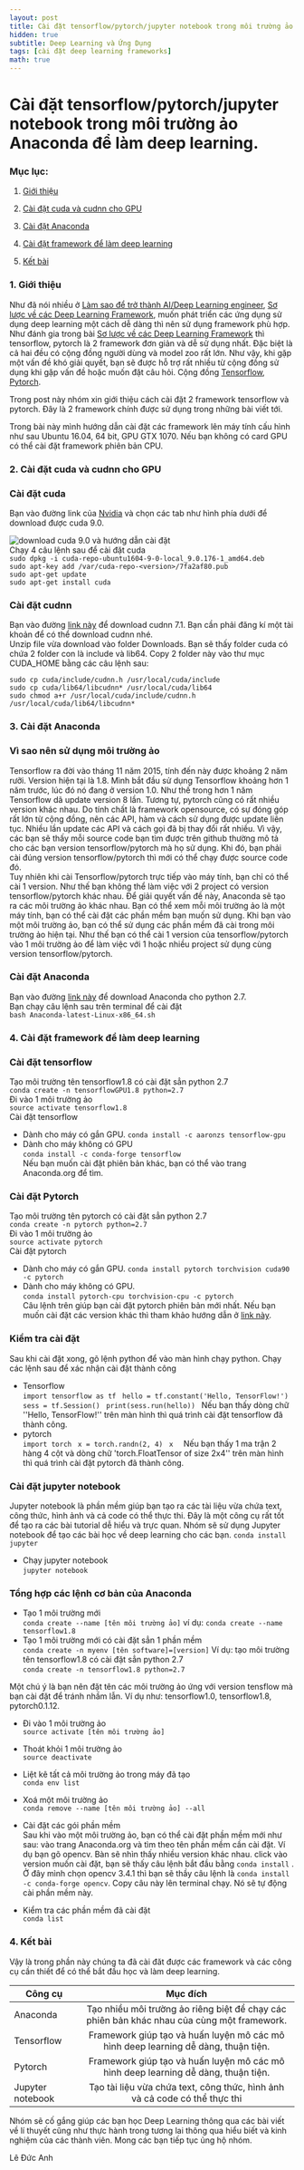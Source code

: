 ```yaml
---
layout: post
title: Cài đặt tensorflow/pytorch/jupyter notebook trong môi trường ảo Anaconda để làm deep learning.
hidden: true
subtitle: Deep Learning và Ứng Dụng
tags: [cài đặt deep learning frameworks]
math: true
---
```



# Cài đặt tensorflow/pytorch/jupyter notebook trong môi trường ảo Anaconda để làm deep learning.
### Mục lục:
1. [Giới thiệu](#intro)
2. [Cài đặt cuda và cudnn cho GPU ](#gpu )
3. [Cài đặt Anaconda](#anaconda)
4. [ Cài đặt framework để làm deep learning](#framework)

4. [Kết bài](#conclusion)


### 1. Giới thiệu <a name="intro"></a>
Như đã nói nhiều ở [Làm sao để trở thành AI/Deep Learning engineer](https://www.facebook.com/permalink.php?story_fbid=212067389390163&id=204704190126483), [Sơ lược về các Deep Learning Framework](https://dlapplications.github.io/2018-06-13-dlframework/), muốn phát triển các ứng dụng sử dụng deep learning một cách dễ dàng thì nên sử dụng framework phù hợp. Như đánh gia trong bài [Sơ lược về các Deep Learning Framework](https://dlapplications.github.io/2018-06-13-dlframework/) thì tensorflow, pytorch là 2 framework đơn giản và dễ sử dụng nhất. Đặc biệt là cả hai đều có cộng đồng người dùng và model zoo rất lớn. Như vậy, khi gặp một vấn đề khó giải quyết, bạn sẽ được hỗ trợ rất nhiều từ cộng đồng sử dụng khi gặp vấn đề hoặc muốn đặt câu hỏi. Cộng đồng [Tensorflow](https://www.tensorflow.org/community/),  [Pytorch](https://discuss.pytorch.org/).  

Trong post này nhóm xin giới thiệu cách cài đặt 2 framework tensorflow và pytorch. Đây là 2 framework chính được sử dụng trong những bài viết tới. 

Trong bài này mình hướng dẫn cài đặt các framework lên máy tính cấu hình như sau Ubuntu 16.04, 64 bit, GPU GTX 1070. Nếu bạn không có card GPU có thể cài đặt framework phiên bản CPU.


### 2. Cài đặt cuda và cudnn cho GPU <a name="gpu"></a>
### Cài đặt cuda
Bạn vào đường link của [Nvidia](https://developer.nvidia.com/cuda-90-download-archive) và chọn các tab như hình phía dưới để download được cuda 9.0.

![download cuda 9.0 và hướng dẫn cài đặt](/img/20180618/img_1.png)   
Chạy 4 câu lệnh sau để cài đặt cuda  
```sudo dpkg -i cuda-repo-ubuntu1604-9-0-local_9.0.176-1_amd64.deb```  
```sudo apt-key add /var/cuda-repo-<version>/7fa2af80.pub```  
```sudo apt-get update```  
```sudo apt-get install cuda```  


### Cài đặt cudnn
Bạn vào đường [link này](https://developer.nvidia.com/cudnn) để download cudnn 7.1. Bạn cần phải đăng kí một tài khoản để có thể download cudnn nhé.  
Unzip file vừa download vào folder Downloads. Bạn sẽ thấy folder cuda có chứa 2 folder con là include và lib64. Copy 2 folder này vào thư mục CUDA_HOME bằng các câu lệnh sau:  

```sudo cp cuda/include/cudnn.h /usr/local/cuda/include```  
```sudo cp cuda/lib64/libcudnn* /usr/local/cuda/lib64```  
```sudo chmod a+r /usr/local/cuda/include/cudnn.h /usr/local/cuda/lib64/libcudnn*```  

### 3. Cài đặt Anaconda <a name="anaconda"></a>
### Vì sao nên sử dụng môi trường ảo
Tensorflow ra đời vào tháng 11 năm 2015, tính đến này được khoảng 2 năm rưỡi.
Version hiện tại là 1.8. Mình bắt đầu sử dụng Tensorflow khoảng hơn 1 năm trước, lúc đó nó đang ở version 1.0. Như thế trong hơn 1 năm Tensorflow dã update version 8 lần. Tương tự, pytorch cũng có rất nhiều version khác nhau. Do tính chất là framework opensource, có sự đóng góp rất lớn từ cộng đồng, nên các API, hàm và cách sử dụng được update liên tục. Nhiều lần update các API và cách gọi đã bị thay đổi rất nhiều. Vì vậy, các bạn sẽ thấy mỗi source code bạn tìm được trên github thường mô tả cho các bạn version tensorflow/pytorch mà họ sử dụng. Khi đó, bạn phải cài đúng version tensorflow/pytorch thì mới có thể chạy được source code đó.  
Tuy nhiên khi cài Tensorflow/pytorch trực tiếp vào máy tính, bạn chỉ có thể cài 1 version. Như thế bạn không thể làm việc với 2 project có version tensorflow/pytorch khác nhau. Để giải quyết vấn đề này, Anaconda sẽ tạo ra các môi trường ảo khác nhau. Bạn có thể xem mỗi môi trường ảo là một máy tính, bạn có thể cài đặt các phần mềm bạn muốn sử dụng. Khi bạn vào một môi trường ảo, bạn có thể sử dụng các phần mềm đã cài trong môi trường ảo hiện tại. Như thế bạn có thể cài 1 version của tensorflow/pytorch vào 1 môi trường ảo để làm việc với 1 hoặc nhiều project sử dụng cùng version tensorflow/pytorch.

### Cài đặt Anaconda  
Bạn vào đường [link này](https://www.anaconda.com/download/#linux) để download Anaconda cho python 2.7.  
Bạn chạy câu lệnh sau trên terminal để cài đặt  
```bash Anaconda-latest-Linux-x86_64.sh```


### 4. Cài đặt framework để làm deep learning <a name="framework"></a>

### Cài đặt tensorflow  

Tạo môi trường tên tensorflow1.8 có cài đặt sẳn python 2.7  
```conda create -n tensorflowGPU1.8 python=2.7```  
 Đi vào 1 môi trường ảo  
 ```source activate tensorflow1.8```  
 Cài đặt tensorflow  
 + Dành cho máy có gắn GPU.
  ```conda install -c aaronzs tensorflow-gpu ```  
 + Dành cho máy không có GPU  
   ```conda install -c conda-forge tensorflow ```  
Nếu bạn muốn cài đặt phiên bản khác, bạn có thể vào trang Anaconda.org để tìm.  
 
 
### Cài đặt Pytorch  
Tạo môi trường tên pytorch có cài đặt sẳn python 2.7  
```conda create -n pytorch python=2.7```  
 Đi vào 1 môi trường ảo  
 ```source activate pytorch```  
 Cài đặt pytorch  
 + Dành cho máy có gắn GPU.
  ```conda install pytorch torchvision cuda90 -c pytorch  ```  
 + Dành cho máy không có GPU.  
   ```conda install pytorch-cpu torchvision-cpu -c pytorch```  
Câu lệnh trên giúp bạn cài đặt pytorch phiên bản mới nhất. Nếu bạn muốn cài đặt các version khác thì tham khảo hướng dẫn ở  [link này](https://pytorch.org/previous-versions/).

### Kiểm tra cài đặt  
Sau khi cài đặt xong, gõ lệnh python để vào màn hình chạy python. Chạy các lệnh sau để xác nhận cài đặt thành công
+ Tensorflow  
 ```import tensorflow as tf ```
 ```hello = tf.constant('Hello, TensorFlow!') ```
 ```sess = tf.Session() ```
 ```print(sess.run(hello)) ```
Nếu bạn thấy dòng chữ ''Hello, TensorFlow!'' trên màn hình thì quá trình cài đặt tensorflow đã thành công.  
+ pytorch  
 ```import torch ```
 ```x = torch.randn(2, 4) ```
 ```x  ```
Nếu bạn thấy 1 ma trận 2 hàng 4 cột và dòng chữ 'torch.FloatTensor of size 2x4'' trên màn hình thì quá trình cài đặt pytorch đã thành công.  


### Cài đặt jupyter notebook 
Jupyter notebook là phần mềm giúp bạn tạo ra các tài liệu vừa chứa text, công thức, hình ảnh và cả code có thể thực thi. Đây là một công cụ rất tốt để tạo ra các bài tutorial dễ hiểu và trực quan. Nhóm sẽ sử dụng Jupyter notebook để tạo các bài học về deep learning cho các bạn. 
```conda install jupyter```  

+ Chạy jupyter notebook  
```jupyter notebook```



### Tổng hợp các lệnh cơ bản của Anaconda 
+ Tạo 1 môi trường mới  
```conda create --name [tên môi trường ảo]```
ví dụ: ```conda create --name tensorflow1.8``` 
+ Tạo 1 môi trường mới có cài đặt sẳn 1 phần mềm  
```conda create -n myenv [tên software]=[version]``` 
Ví dụ: tạo môi trường tên tensorflow1.8 có cài đặt sẳn python 2.7  
```conda create -n tensorflow1.8 python=2.7```  

Một chú ý là bạn nên đặt tên các môi trường ảo ứng với version tensflow mà bạn cài đặt để tránh nhầm lẫn. Ví dụ như: tensorflow1.0, tensorflow1.8, pytorch0.1.12.  

+ Đi vào 1 môi trường ảo  
```source activate [tên môi trường ảo]```  
+ Thoát khỏi 1 môi trường ảo  
```source deactivate```

+ Liệt kê tất cả môi trường ảo trong máy đã tạo  
```conda env list```  
+ Xoá một môi trường ảo  
```conda remove --name [tên môi trường ảo] --all```  
+ Cài đặt các gói phần mềm  
Sau khi vào một môi trường ảo, bạn có thể cài đặt phần mềm mới như sau: vào trang Anaconda.org và tìm theo tên phần mềm cần cài đặt. Ví dụ bạn gõ opencv. Bàn sẽ nhìn thấy nhiều version khác nhau. click vào version muốn cài đặt, bạn sẽ thấy câu lệnh bắt đầu bằng ```conda install``` . Ở đây mình chọn opencv 3.4.1 thì bạn sẽ thầy câu lệnh là ```conda install -c conda-forge opencv```. Copy câu này lên terminal chạy. Nó sẽ tự động cài phần mềm này.  

+ Kiểm tra các phần mềm đã cài đặt  
```conda list```



### 4. Kết bài <a name="conclusion"></a>
Vậy là trong phần này chúng ta đã cài đăt được các framework và các công cụ cần thiết để có thể bắt đầu học và làm deep learning.

| Công cụ        |    Mục đích           |
|----------------|:-------------:|
| Anaconda       | Tạo nhiều môi trường ảo riêng biệt để chạy các phiên bản khác nhau của cùng một framework.              |
| Tensorflow     |  Framework giúp tạo và huấn luyện mô các mô hình deep learning dễ dàng, thuận tiện.             |
| Pytorch        |  Framework giúp tạo và huấn luyện mô các mô hình deep learning dễ dàng, thuận tiện.             |
|Jupyter notebook| Tạo tài liệu vừa chứa text, công thức, hình ảnh và cả code có thể thực thi              |

Nhóm sẽ cố gắng giúp các bạn học Deep Learning thông qua các bài viết về lí thuyết cũng như thực hành trong tương lai thông qua hiểu biết và kinh nghiệm của các thành viên. Mong các bạn tiếp tục ủng hộ nhóm.



Lê Đức Anh







